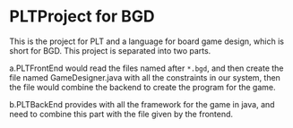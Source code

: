 PLTProject for BGD
========


This is the project for PLT and a language for board game design, which is short for BGD.
This project is separated into two parts.

a.PLTFrontEnd would read the files named after ```*.bgd```, and then create the file named GameDesigner.java with all the constraints in our system, then the file would combine the backend to create the program for the game. 

b.PLTBackEnd provides with all the framework for the game in java, and need to combine this part with the file given by the frontend.




